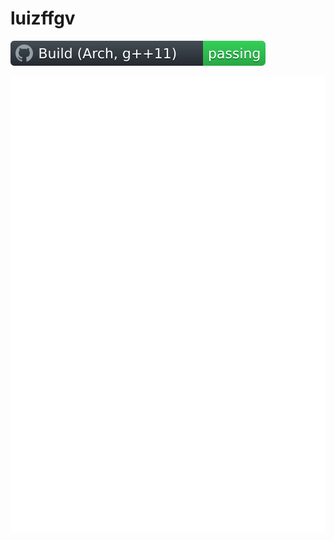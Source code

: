 # luizffgv

![](badge.svg)

![Metrics](https://github.com/luizffgv/luizffgv/blob/main/github-metrics.svg)

<!-- <div> -->
<!-- <img align="center" src="https://github-readme-stats.vercel.app/api?username=luizffgv&theme=gotham&bg_color=0000&hide_border=true&show_icons=1&custom_title=Some cringe stats display&count_private=true"> -->
<!-- <img align="center" src="https://github-readme-stats.vercel.app/api/top-langs/?username=luizffgv&layout=compact&theme=gotham&bg_color=0000&hide_border=true&hide_title=true"> -->
<!-- </div> -->

<!-- Repos: -->
<!-- <a href="https://github.com/luizffgv?tab=repositories&q=&type=&language=c%2B%2B"> -->
<!-- <img align="center" src="https://img.shields.io/badge/C%2B%2B-00599C?style=flat&logo=c%2B%2B&logoColor=white"> -->
<!-- </a> <a href="https://github.com/luizffgv?tab=repositories&q=&type=&language=c"> -->
<!-- <img align="center" src="https://img.shields.io/badge/C-00599C?style=flat&logo=c&logoColor=white"> -->
<!-- </a> -->
